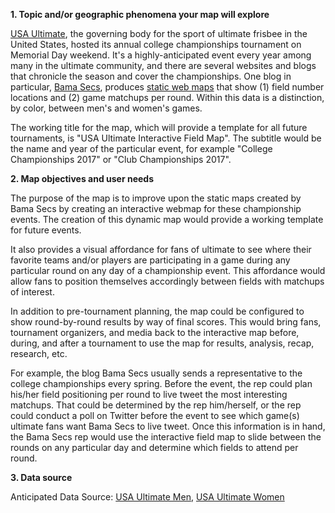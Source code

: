 **1. Topic and/or geographic phenomena your map will explore**

[USA Ultimate](http://www.usaultimate.org/index.html), the governing body for the sport of ultimate frisbee in the United States, hosted its annual college championships tournament on Memorial Day weekend. It's a highly-anticipated event every year among many in the ultimate community, and there are several websites and blogs that chronicle the season and cover the championships. One blog in particular, [Bama Secs](http://www.bamasecs.com/), produces [static web maps](https://twitter.com/bamasecs/status/867441795520753666) that show (1) field number locations and (2) game matchups per round. Within this data is a distinction, by color, between men's and women's games.

The working title for the map, which will provide a template for all future tournaments, is "USA Ultimate Interactive Field Map". The subtitle would be the name and year of the particular event, for example "College Championships 2017" or "Club Championships 2017".

**2. Map objectives and user needs**

The purpose of the map is to improve upon the static maps created by Bama Secs by creating an interactive webmap for these championship events. The creation of this dynamic map would provide a working template for future events.

It also provides a visual affordance for fans of ultimate to see where their favorite teams and/or players are participating in a game during any particular round on any day of a championship event. This affordance would allow fans to position themselves accordingly between fields with matchups of interest.

In addition to pre-tournament planning, the map could be configured to show round-by-round results by way of final scores. This would bring fans, tournament organizers, and media back to the interactive map before, during, and after a tournament to use the map for results, analysis, recap, research, etc.

For example, the blog Bama Secs usually sends a representative to the college championships every spring. Before the event, the rep could plan his/her field positioning per round to live tweet the most interesting matchups. That could be determined by the rep him/herself, or the rep could conduct a poll on Twitter before the event to see which game(s) ultimate fans want Bama Secs to live tweet. Once this information is in hand, the Bama Secs rep would use the interactive field map to slide between the rounds on any particular day and determine which fields to attend per round.


**3. Data source**

Anticipated Data Source: [USA Ultimate Men](http://play.usaultimate.org/events/2017-USA-Ultimate-College-Championships/schedule/Men/College-Men/), [USA Ultimate Women](http://play.usaultimate.org/events/2017-USA-Ultimate-College-Championships/schedule/Women/College-Women/)